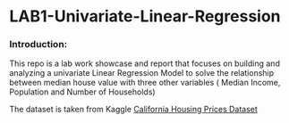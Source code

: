 # LAB1-Univariate-Linear-Regression

### Introduction:

This repo is a lab work showcase and report that focuses on building and analyzing a univariate Linear Regression Model to solve the relationship between median house value with three other variables ( Median Income, Population and Number of Households) 

The dataset is taken from Kaggle <a href="California Housing Prices Dataset">California Housing Prices Dataset</a>
